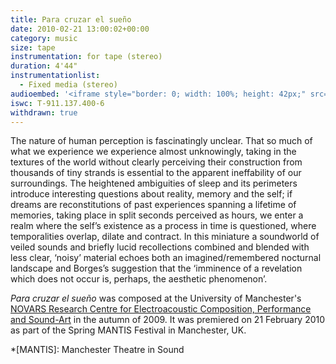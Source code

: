 ```yaml
---
title: Para cruzar el sueño
date: 2010-02-21 13:00:02+00:00
category: music
size: tape
instrumentation: for tape (stereo)
duration: 4'44"
instrumentationlist:
  - Fixed media (stereo)
audioembed: '<iframe style="border: 0; width: 100%; height: 42px;" src="https://bandcamp.com/EmbeddedPlayer/track=1657433167/size=small/bgcol=ffffff/linkcol=0687f5/transparent=true/" seamless><a href="http://hear.chrisswithinbank.net/track/para-cruzar-el-sue-o">Para cruzar el sueño by Chris Swithinbank</a></iframe>'
iswc: T-911.137.400-6
withdrawn: true
---
```


The nature of human perception is fascinatingly unclear. That so much of what we experience we experience almost unknowingly, taking in the textures of the world without clearly perceiving their construction from thousands of tiny strands is essential to the apparent ineffability of our surroundings. The heightened ambiguities of sleep and its perimeters introduce interesting questions about reality, memory and the self; if dreams are reconstitutions of past experiences spanning a lifetime of memories, taking place in split seconds perceived as hours, we enter a realm where the self’s existence as a process in time is questioned, where temporalities overlap, dilate and contract. In this miniature a soundworld of veiled sounds and briefly lucid recollections combined and blended with less clear, ‘noisy’ material echoes both an imagined/remembered nocturnal landscape and Borges’s suggestion that the ‘imminence of a revelation which does not occur is, perhaps, the aesthetic phenomenon’.

_Para cruzar el sueño_ was composed at the University of Manchester's [NOVARS Research Centre for Electroacoustic Composition, Performance and Sound-Art](http://www.novars.manchester.ac.uk/) in the autumn of 2009. It was premiered on 21 February 2010 as part of the Spring MANTIS Festival in Manchester, UK.

  *[MANTIS]: Manchester Theatre in Sound

